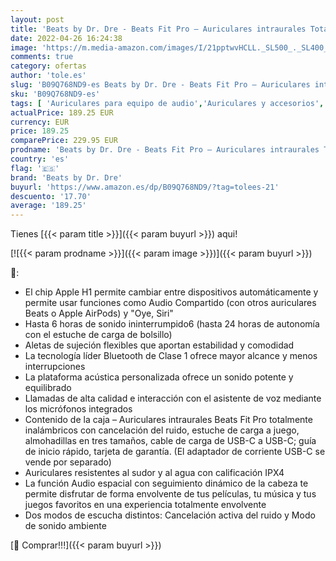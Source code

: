 ```yaml
---
layout: post
title: 'Beats by Dr. Dre - Beats Fit Pro – Auriculares intraurales Totalmente inalámbricos con cancelación del Ruido – compatibles con Apple y Android  Class 1 Bluetooth®  calificación IPX4  micrófono Integrado – Negro'
date: 2022-04-26 16:24:38
image: 'https://m.media-amazon.com/images/I/21pptwvHCLL._SL500_._SL400_.jpg'
comments: true
category: ofertas
author: 'tole.es'
slug: 'B09Q768ND9-es Beats by Dr. Dre - Beats Fit Pro – Auriculares intraurales...'
sku: 'B09Q768ND9-es'
tags: [ 'Auriculares para equipo de audio','Auriculares y accesorios','Electrónica','android','beats by dr. dre','🇪🇸', ]
actualPrice: 189.25 EUR
currency: EUR
price: 189.25
comparePrice: 229.95 EUR
prodname: 'Beats by Dr. Dre - Beats Fit Pro – Auriculares intraurales Totalmente inalámbricos con cancelación del Ruido – compatibles con Apple y Android  Class 1 Bluetooth®  calificación IPX4  micrófono Integrado – Negro'
country: 'es'
flag: '🇪🇸'
brand: 'Beats by Dr. Dre'
buyurl: 'https://www.amazon.es/dp/B09Q768ND9/?tag=tolees-21'
descuento: '17.70'
average: '189.25'
---
```


Tienes [{{< param title >}}]({{< param buyurl >}}) aqui!

[![{{< param prodname >}}]({{< param image >}})]({{< param buyurl >}})

🔎:

- El chip Apple H1 permite cambiar entre dispositivos automáticamente y permite usar funciones como Audio Compartido (con otros auriculares Beats o Apple AirPods) y "Oye, Siri"
- Hasta 6 horas de sonido ininterrumpido6 (hasta 24 horas de autonomía con el estuche de carga de bolsillo)
- Aletas de sujeción flexibles que aportan estabilidad y comodidad
- La tecnología líder Bluetooth de Clase 1 ofrece mayor alcance y menos interrupciones
- La plataforma acústica personalizada ofrece un sonido potente y equilibrado
- Llamadas de alta calidad e interacción con el asistente de voz mediante los micrófonos integrados
- Contenido de la caja – Auriculares intraurales Beats Fit Pro totalmente inalámbricos con cancelación del ruido, estuche de carga a juego, almohadillas en tres tamaños, cable de carga de USB-C a USB-C; guía de inicio rápido, tarjeta de garantía. (El adaptador de corriente USB-C se vende por separado)
- Auriculares resistentes al sudor y al agua con calificación IPX4
- La función Audio espacial con seguimiento dinámico de la cabeza te permite disfrutar de forma envolvente de tus películas, tu música y tus juegos favoritos en una experiencia totalmente envolvente
- Dos modos de escucha distintos: Cancelación activa del ruido y Modo de sonido ambiente

[🛒 Comprar!!!]({{< param buyurl >}})
